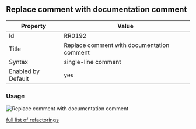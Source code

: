 ## Replace comment with documentation comment

Property | Value
--- | --- 
Id | RR0192
Title | Replace comment with documentation comment
Syntax | single\-line comment
Enabled by Default | yes

### Usage

![Replace comment with documentation comment](../../images/refactorings/ReplaceCommentWithDocumentationComment.png)

[full list of refactorings](Refactorings.md)
